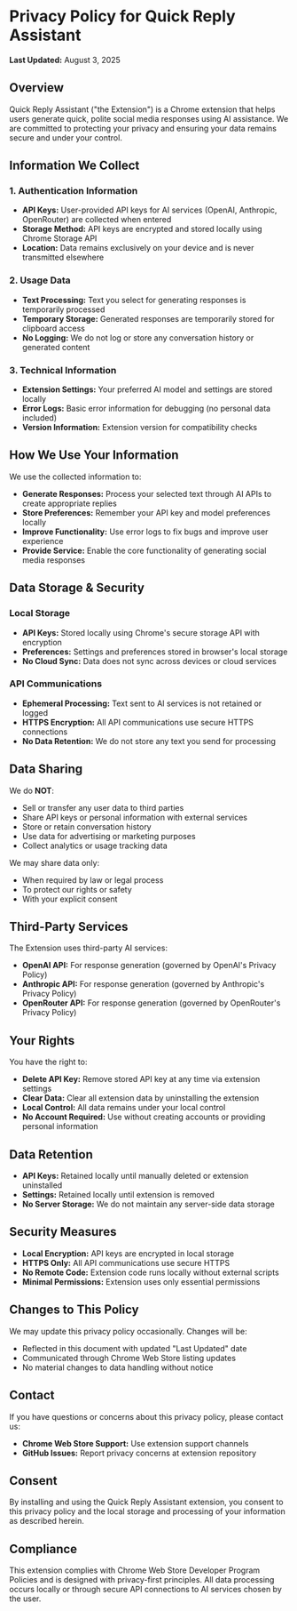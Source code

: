 # Privacy Policy for Quick Reply Assistant

**Last Updated:** August 3, 2025

## Overview

Quick Reply Assistant ("the Extension") is a Chrome extension that helps users generate quick, polite social media responses using AI assistance. We are committed to protecting your privacy and ensuring your data remains secure and under your control.

## Information We Collect

### 1. Authentication Information
- **API Keys:** User-provided API keys for AI services (OpenAI, Anthropic, OpenRouter) are collected when entered
- **Storage Method:** API keys are encrypted and stored locally using Chrome Storage API
- **Location:** Data remains exclusively on your device and is never transmitted elsewhere

### 2. Usage Data
- **Text Processing:** Text you select for generating responses is temporarily processed
- **Temporary Storage:** Generated responses are temporarily stored for clipboard access
- **No Logging:** We do not log or store any conversation history or generated content

### 3. Technical Information
- **Extension Settings:** Your preferred AI model and settings are stored locally
- **Error Logs:** Basic error information for debugging (no personal data included)
- **Version Information:** Extension version for compatibility checks

## How We Use Your Information

We use the collected information to:

- **Generate Responses:** Process your selected text through AI APIs to create appropriate replies
- **Store Preferences:** Remember your API key and model preferences locally
- **Improve Functionality:** Use error logs to fix bugs and improve user experience
- **Provide Service:** Enable the core functionality of generating social media responses

## Data Storage & Security

### Local Storage
- **API Keys:** Stored locally using Chrome's secure storage API with encryption
- **Preferences:** Settings and preferences stored in browser's local storage
- **No Cloud Sync:** Data does not sync across devices or cloud services

### API Communications
- **Ephemeral Processing:** Text sent to AI services is not retained or logged
- **HTTPS Encryption:** All API communications use secure HTTPS connections
- **No Data Retention:** We do not store any text you send for processing

## Data Sharing

We do **NOT**:
- Sell or transfer any user data to third parties
- Share API keys or personal information with external services
- Store or retain conversation history
- Use data for advertising or marketing purposes
- Collect analytics or usage tracking data

We may share data only:
- When required by law or legal process
- To protect our rights or safety
- With your explicit consent

## Third-Party Services

The Extension uses third-party AI services:
- **OpenAI API:** For response generation (governed by OpenAI's Privacy Policy)
- **Anthropic API:** For response generation (governed by Anthropic's Privacy Policy)
- **OpenRouter API:** For response generation (governed by OpenRouter's Privacy Policy)

## Your Rights

You have the right to:
- **Delete API Key:** Remove stored API key at any time via extension settings
- **Clear Data:** Clear all extension data by uninstalling the extension
- **Local Control:** All data remains under your local control
- **No Account Required:** Use without creating accounts or providing personal information

## Data Retention

- **API Keys:** Retained locally until manually deleted or extension uninstalled
- **Settings:** Retained locally until extension is removed
- **No Server Storage:** We do not maintain any server-side data storage

## Security Measures

- **Local Encryption:** API keys are encrypted in local storage
- **HTTPS Only:** All API communications use secure HTTPS
- **No Remote Code:** Extension code runs locally without external scripts
- **Minimal Permissions:** Extension uses only essential permissions

## Changes to This Policy

We may update this privacy policy occasionally. Changes will be:
- Reflected in this document with updated "Last Updated" date
- Communicated through Chrome Web Store listing updates
- No material changes to data handling without notice

## Contact

If you have questions or concerns about this privacy policy, please contact us:
- **Chrome Web Store Support:** Use extension support channels
- **GitHub Issues:** Report privacy concerns at extension repository

## Consent

By installing and using the Quick Reply Assistant extension, you consent to this privacy policy and the local storage and processing of your information as described herein.

## Compliance

This extension complies with Chrome Web Store Developer Program Policies and is designed with privacy-first principles. All data processing occurs locally or through secure API connections to AI services chosen by the user.
